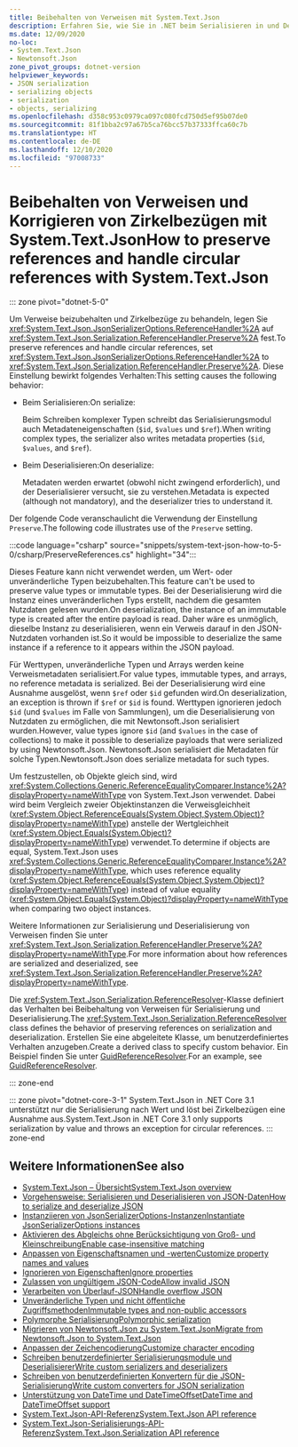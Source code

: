 ```yaml
---
title: Beibehalten von Verweisen mit System.Text.Json
description: Erfahren Sie, wie Sie in .NET beim Serialisieren in und Deserialisieren aus JSON Verweise beibehalten und Zirkelbezüge behandeln.
ms.date: 12/09/2020
no-loc:
- System.Text.Json
- Newtonsoft.Json
zone_pivot_groups: dotnet-version
helpviewer_keywords:
- JSON serialization
- serializing objects
- serialization
- objects, serializing
ms.openlocfilehash: d358c953c0979ca097c080fcd750d5ef95b07de0
ms.sourcegitcommit: 81f1bba2c97a67b5ca76bcc57b37333ffca60c7b
ms.translationtype: HT
ms.contentlocale: de-DE
ms.lasthandoff: 12/10/2020
ms.locfileid: "97008733"
---
```

# <a name="how-to-preserve-references-and-handle-circular-references-with-no-locsystemtextjson"></a><span data-ttu-id="7503d-103">Beibehalten von Verweisen und Korrigieren von Zirkelbezügen mit System.Text.Json</span><span class="sxs-lookup"><span data-stu-id="7503d-103">How to preserve references and handle circular references with System.Text.Json</span></span>

::: zone pivot="dotnet-5-0"

<span data-ttu-id="7503d-104">Um Verweise beizubehalten und Zirkelbezüge zu behandeln, legen Sie <xref:System.Text.Json.JsonSerializerOptions.ReferenceHandler%2A> auf <xref:System.Text.Json.Serialization.ReferenceHandler.Preserve%2A> fest.</span><span class="sxs-lookup"><span data-stu-id="7503d-104">To preserve references and handle circular references, set <xref:System.Text.Json.JsonSerializerOptions.ReferenceHandler%2A> to <xref:System.Text.Json.Serialization.ReferenceHandler.Preserve%2A>.</span></span> <span data-ttu-id="7503d-105">Diese Einstellung bewirkt folgendes Verhalten:</span><span class="sxs-lookup"><span data-stu-id="7503d-105">This setting causes the following behavior:</span></span>

* <span data-ttu-id="7503d-106">Beim Serialisieren:</span><span class="sxs-lookup"><span data-stu-id="7503d-106">On serialize:</span></span>

  <span data-ttu-id="7503d-107">Beim Schreiben komplexer Typen schreibt das Serialisierungsmodul auch Metadateneigenschaften (`$id`, `$values` und `$ref`).</span><span class="sxs-lookup"><span data-stu-id="7503d-107">When writing complex types, the serializer also writes metadata properties (`$id`, `$values`, and `$ref`).</span></span>

* <span data-ttu-id="7503d-108">Beim Deserialisieren:</span><span class="sxs-lookup"><span data-stu-id="7503d-108">On deserialize:</span></span>

  <span data-ttu-id="7503d-109">Metadaten werden erwartet (obwohl nicht zwingend erforderlich), und der Deserialisierer versucht, sie zu verstehen.</span><span class="sxs-lookup"><span data-stu-id="7503d-109">Metadata is expected (although not mandatory), and the deserializer tries to understand it.</span></span>

<span data-ttu-id="7503d-110">Der folgende Code veranschaulicht die Verwendung der Einstellung `Preserve`.</span><span class="sxs-lookup"><span data-stu-id="7503d-110">The following code illustrates use of the `Preserve` setting.</span></span>

:::code language="csharp" source="snippets/system-text-json-how-to-5-0/csharp/PreserveReferences.cs" highlight="34":::

<span data-ttu-id="7503d-111">Dieses Feature kann nicht verwendet werden, um Wert- oder unveränderliche Typen beizubehalten.</span><span class="sxs-lookup"><span data-stu-id="7503d-111">This feature can't be used to preserve value types or immutable types.</span></span> <span data-ttu-id="7503d-112">Bei der Deserialisierung wird die Instanz eines unveränderlichen Typs erstellt, nachdem die gesamten Nutzdaten gelesen wurden.</span><span class="sxs-lookup"><span data-stu-id="7503d-112">On deserialization, the instance of an immutable type is created after the entire payload is read.</span></span> <span data-ttu-id="7503d-113">Daher wäre es unmöglich, dieselbe Instanz zu deserialisieren, wenn ein Verweis darauf in den JSON-Nutzdaten vorhanden ist.</span><span class="sxs-lookup"><span data-stu-id="7503d-113">So it would be impossible to deserialize the same instance if a reference to it appears within the JSON payload.</span></span>

<span data-ttu-id="7503d-114">Für Werttypen, unveränderliche Typen und Arrays werden keine Verweismetadaten serialisiert.</span><span class="sxs-lookup"><span data-stu-id="7503d-114">For value types, immutable types, and arrays, no reference metadata is serialized.</span></span> <span data-ttu-id="7503d-115">Bei der Deserialisierung wird eine Ausnahme ausgelöst, wenn `$ref` oder `$id` gefunden wird.</span><span class="sxs-lookup"><span data-stu-id="7503d-115">On deserialization, an exception is thrown if `$ref` or `$id` is found.</span></span> <span data-ttu-id="7503d-116">Werttypen ignorieren jedoch `$id` (und `$values` im Falle von Sammlungen), um die Deserialisierung von Nutzdaten zu ermöglichen, die mit Newtonsoft.Json serialisiert wurden.</span><span class="sxs-lookup"><span data-stu-id="7503d-116">However, value types ignore `$id` (and `$values` in the case of collections) to make it possible to deserialize payloads that were serialized by using Newtonsoft.Json.</span></span>  <span data-ttu-id="7503d-117">Newtonsoft.Json serialisiert die Metadaten für solche Typen.</span><span class="sxs-lookup"><span data-stu-id="7503d-117">Newtonsoft.Json does serialize metadata for such types.</span></span>

<span data-ttu-id="7503d-118">Um festzustellen, ob Objekte gleich sind, wird <xref:System.Collections.Generic.ReferenceEqualityComparer.Instance%2A?displayProperty=nameWithType> von System.Text.Json verwendet. Dabei wird beim Vergleich zweier Objektinstanzen die Verweisgleichheit (<xref:System.Object.ReferenceEquals(System.Object,System.Object)?displayProperty=nameWithType>) anstelle der Wertgleichheit (<xref:System.Object.Equals(System.Object)?displayProperty=nameWithType>) verwendet.</span><span class="sxs-lookup"><span data-stu-id="7503d-118">To determine if objects are equal, System.Text.Json uses <xref:System.Collections.Generic.ReferenceEqualityComparer.Instance%2A?displayProperty=nameWithType>, which uses reference equality (<xref:System.Object.ReferenceEquals(System.Object,System.Object)?displayProperty=nameWithType>) instead of value equality (<xref:System.Object.Equals(System.Object)?displayProperty=nameWithType> when comparing two object instances.</span></span>

<span data-ttu-id="7503d-119">Weitere Informationen zur Serialisierung und Deserialisierung von Verweisen finden Sie unter <xref:System.Text.Json.Serialization.ReferenceHandler.Preserve%2A?displayProperty=nameWithType>.</span><span class="sxs-lookup"><span data-stu-id="7503d-119">For more information about how references are serialized and deserialized, see <xref:System.Text.Json.Serialization.ReferenceHandler.Preserve%2A?displayProperty=nameWithType>.</span></span>

<span data-ttu-id="7503d-120">Die <xref:System.Text.Json.Serialization.ReferenceResolver>-Klasse definiert das Verhalten bei Beibehaltung von Verweisen für Serialisierung und Deserialisierung.</span><span class="sxs-lookup"><span data-stu-id="7503d-120">The <xref:System.Text.Json.Serialization.ReferenceResolver> class defines the behavior of preserving references on serialization and deserialization.</span></span> <span data-ttu-id="7503d-121">Erstellen Sie eine abgeleitete Klasse, um benutzerdefiniertes Verhalten anzugeben.</span><span class="sxs-lookup"><span data-stu-id="7503d-121">Create a derived class to specify custom behavior.</span></span> <span data-ttu-id="7503d-122">Ein Beispiel finden Sie unter [GuidReferenceResolver](https://github.com/dotnet/docs/blob/9d5e88edbd7f12be463775ffebbf07ac8415fe18/docs/standard/serialization/snippets/system-text-json-how-to-5-0/csharp/GuidReferenceResolverExample.cs).</span><span class="sxs-lookup"><span data-stu-id="7503d-122">For an example, see [GuidReferenceResolver](https://github.com/dotnet/docs/blob/9d5e88edbd7f12be463775ffebbf07ac8415fe18/docs/standard/serialization/snippets/system-text-json-how-to-5-0/csharp/GuidReferenceResolverExample.cs).</span></span>

::: zone-end

::: zone pivot="dotnet-core-3-1"
<span data-ttu-id="7503d-123">System.Text.Json in .NET Core 3.1 unterstützt nur die Serialisierung nach Wert und löst bei Zirkelbezügen eine Ausnahme aus.</span><span class="sxs-lookup"><span data-stu-id="7503d-123">System.Text.Json in .NET Core 3.1 only supports serialization by value and throws an exception for circular references.</span></span>
::: zone-end

## <a name="see-also"></a><span data-ttu-id="7503d-124">Weitere Informationen</span><span class="sxs-lookup"><span data-stu-id="7503d-124">See also</span></span>

* [<span data-ttu-id="7503d-125">System.Text.Json – Übersicht</span><span class="sxs-lookup"><span data-stu-id="7503d-125">System.Text.Json overview</span></span>](system-text-json-overview.md)
* [<span data-ttu-id="7503d-126">Vorgehensweise: Serialisieren und Deserialisieren von JSON-Daten</span><span class="sxs-lookup"><span data-stu-id="7503d-126">How to serialize and deserialize JSON</span></span>](system-text-json-how-to.md)
* [<span data-ttu-id="7503d-127">Instanziieren von JsonSerializerOptions-Instanzen</span><span class="sxs-lookup"><span data-stu-id="7503d-127">Instantiate JsonSerializerOptions instances</span></span>](system-text-json-configure-options.md)
* [<span data-ttu-id="7503d-128">Aktivieren des Abgleichs ohne Berücksichtigung von Groß- und Kleinschreibung</span><span class="sxs-lookup"><span data-stu-id="7503d-128">Enable case-insensitive matching</span></span>](system-text-json-character-casing.md)
* [<span data-ttu-id="7503d-129">Anpassen von Eigenschaftsnamen und -werten</span><span class="sxs-lookup"><span data-stu-id="7503d-129">Customize property names and values</span></span>](system-text-json-customize-properties.md)
* [<span data-ttu-id="7503d-130">Ignorieren von Eigenschaften</span><span class="sxs-lookup"><span data-stu-id="7503d-130">Ignore properties</span></span>](system-text-json-ignore-properties.md)
* [<span data-ttu-id="7503d-131">Zulassen von ungültigem JSON-Code</span><span class="sxs-lookup"><span data-stu-id="7503d-131">Allow invalid JSON</span></span>](system-text-json-invalid-json.md)
* [<span data-ttu-id="7503d-132">Verarbeiten von Überlauf-JSON</span><span class="sxs-lookup"><span data-stu-id="7503d-132">Handle overflow JSON</span></span>](system-text-json-handle-overflow.md)
* [<span data-ttu-id="7503d-133">Unveränderliche Typen und nicht öffentliche Zugriffsmethoden</span><span class="sxs-lookup"><span data-stu-id="7503d-133">Immutable types and non-public accessors</span></span>](system-text-json-immutability.md)
* [<span data-ttu-id="7503d-134">Polymorphe Serialisierung</span><span class="sxs-lookup"><span data-stu-id="7503d-134">Polymorphic serialization</span></span>](system-text-json-polymorphism.md)
* [<span data-ttu-id="7503d-135">Migrieren von Newtonsoft.Json zu System.Text.Json</span><span class="sxs-lookup"><span data-stu-id="7503d-135">Migrate from Newtonsoft.Json to System.Text.Json</span></span>](system-text-json-migrate-from-newtonsoft-how-to.md)
* [<span data-ttu-id="7503d-136">Anpassen der Zeichencodierung</span><span class="sxs-lookup"><span data-stu-id="7503d-136">Customize character encoding</span></span>](system-text-json-character-encoding.md)
* [<span data-ttu-id="7503d-137">Schreiben benutzerdefinierter Serialisierungsmodule und Deserialisierer</span><span class="sxs-lookup"><span data-stu-id="7503d-137">Write custom serializers and deserializers</span></span>](write-custom-serializer-deserializer.md)
* [<span data-ttu-id="7503d-138">Schreiben von benutzerdefinierten Konvertern für die JSON-Serialisierung</span><span class="sxs-lookup"><span data-stu-id="7503d-138">Write custom converters for JSON serialization</span></span>](system-text-json-converters-how-to.md)
* [<span data-ttu-id="7503d-139">Unterstützung von DateTime und DateTimeOffset</span><span class="sxs-lookup"><span data-stu-id="7503d-139">DateTime and DateTimeOffset support</span></span>](../datetime/system-text-json-support.md)
* <span data-ttu-id="7503d-140">[System.Text.Json-API-Referenz](xref:System.Text.Json)</span><span class="sxs-lookup"><span data-stu-id="7503d-140">[System.Text.Json API reference](xref:System.Text.Json)</span></span>
* <span data-ttu-id="7503d-141">[System.Text.Json-Serialisierungs-API-Referenz](xref:System.Text.Json.Serialization)</span><span class="sxs-lookup"><span data-stu-id="7503d-141">[System.Text.Json.Serialization API reference](xref:System.Text.Json.Serialization)</span></span>

